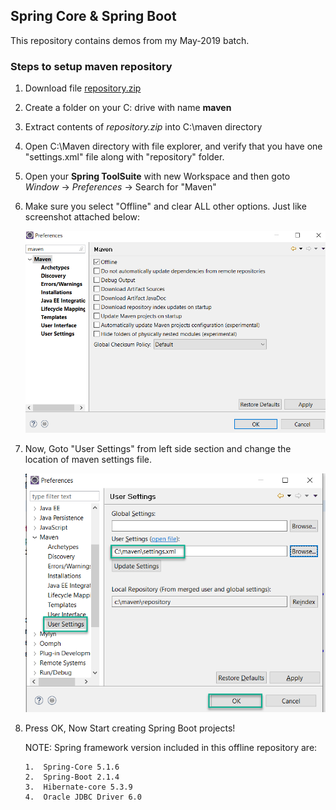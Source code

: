 ## Spring Core & Spring Boot

This repository contains demos from my May-2019 batch.

### Steps to setup maven repository

1.  Download file [repository.zip](repositor.zip)
2.  Create a folder on your C: drive with name **maven**
3.  Extract contents of _repository.zip_ into C:\maven directory
4.  Open C:\Maven directory with file explorer, and verify that you have one "settings.xml" file along with "repository" folder.
5.  Open your **Spring ToolSuite** with new Workspace and then goto _Window_ -> _Preferences_ -> Search for "Maven"

6.  Make sure you select "Offline" and clear ALL other options. Just like screenshot attached below:

    ![alt text](images/maven-settings.png "Maven Settings")

7.   Now, Goto "User Settings" from left side section and change the location of maven settings file.

      ![alt text](images/maven-settings2.png "Maven Settings")  

8.  Press OK, Now Start creating Spring Boot projects!


    NOTE: Spring framework version included in this offline repository are:
        
        1.  Spring-Core 5.1.6
        2.  Spring-Boot 2.1.4
        3.  Hibernate-core 5.3.9
        4.  Oracle JDBC Driver 6.0
